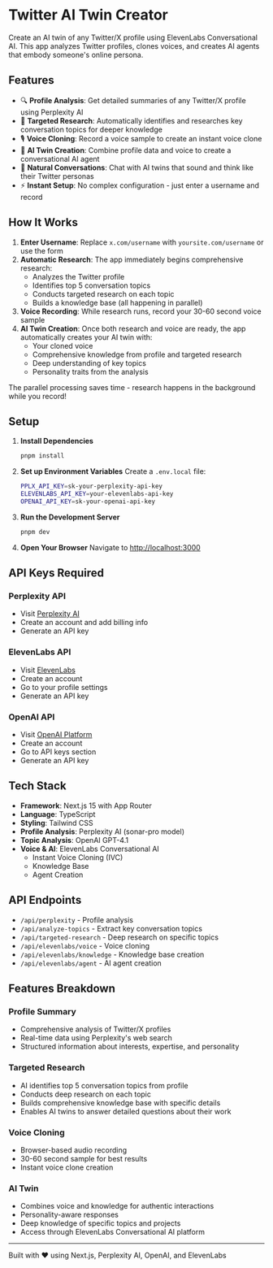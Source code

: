 # Twitter AI Twin Creator

Create an AI twin of any Twitter/X profile using ElevenLabs Conversational AI. This app analyzes Twitter profiles, clones voices, and creates AI agents that embody someone's online persona.

## Features

- 🔍 **Profile Analysis**: Get detailed summaries of any Twitter/X profile using Perplexity AI
- 🎯 **Targeted Research**: Automatically identifies and researches key conversation topics for deeper knowledge
- 🎙️ **Voice Cloning**: Record a voice sample to create an instant voice clone
- 🤖 **AI Twin Creation**: Combine profile data and voice to create a conversational AI agent
- 💬 **Natural Conversations**: Chat with AI twins that sound and think like their Twitter personas
- ⚡ **Instant Setup**: No complex configuration - just enter a username and record

## How It Works

1. **Enter Username**: Replace `x.com/username` with `yoursite.com/username` or use the form
2. **Automatic Research**: The app immediately begins comprehensive research:
   - Analyzes the Twitter profile
   - Identifies top 5 conversation topics
   - Conducts targeted research on each topic
   - Builds a knowledge base (all happening in parallel)
3. **Voice Recording**: While research runs, record your 30-60 second voice sample
4. **AI Twin Creation**: Once both research and voice are ready, the app automatically creates your AI twin with:
   - Your cloned voice
   - Comprehensive knowledge from profile and targeted research
   - Deep understanding of key topics
   - Personality traits from the analysis

The parallel processing saves time - research happens in the background while you record!

## Setup

1. **Install Dependencies**

   ```bash
   pnpm install
   ```

2. **Set up Environment Variables**
   Create a `.env.local` file:

   ```bash
   PPLX_API_KEY=sk-your-perplexity-api-key
   ELEVENLABS_API_KEY=your-elevenlabs-api-key
   OPENAI_API_KEY=sk-your-openai-api-key
   ```

3. **Run the Development Server**

   ```bash
   pnpm dev
   ```

4. **Open Your Browser**
   Navigate to [http://localhost:3000](http://localhost:3000)

## API Keys Required

### Perplexity API

- Visit [Perplexity AI](https://docs.perplexity.ai/guides/getting-started)
- Create an account and add billing info
- Generate an API key

### ElevenLabs API

- Visit [ElevenLabs](https://elevenlabs.io)
- Create an account
- Go to your profile settings
- Generate an API key

### OpenAI API

- Visit [OpenAI Platform](https://platform.openai.com)
- Create an account
- Go to API keys section
- Generate an API key

## Tech Stack

- **Framework**: Next.js 15 with App Router
- **Language**: TypeScript
- **Styling**: Tailwind CSS
- **Profile Analysis**: Perplexity AI (sonar-pro model)
- **Topic Analysis**: OpenAI GPT-4.1
- **Voice & AI**: ElevenLabs Conversational AI
  - Instant Voice Cloning (IVC)
  - Knowledge Base
  - Agent Creation

## API Endpoints

- `/api/perplexity` - Profile analysis
- `/api/analyze-topics` - Extract key conversation topics
- `/api/targeted-research` - Deep research on specific topics
- `/api/elevenlabs/voice` - Voice cloning
- `/api/elevenlabs/knowledge` - Knowledge base creation
- `/api/elevenlabs/agent` - AI agent creation

## Features Breakdown

### Profile Summary

- Comprehensive analysis of Twitter/X profiles
- Real-time data using Perplexity's web search
- Structured information about interests, expertise, and personality

### Targeted Research

- AI identifies top 5 conversation topics from profile
- Conducts deep research on each topic
- Builds comprehensive knowledge base with specific details
- Enables AI twins to answer detailed questions about their work

### Voice Cloning

- Browser-based audio recording
- 30-60 second sample for best results
- Instant voice clone creation

### AI Twin

- Combines voice and knowledge for authentic interactions
- Personality-aware responses
- Deep knowledge of specific topics and projects
- Access through ElevenLabs Conversational AI platform

---

Built with ❤️ using Next.js, Perplexity AI, OpenAI, and ElevenLabs
